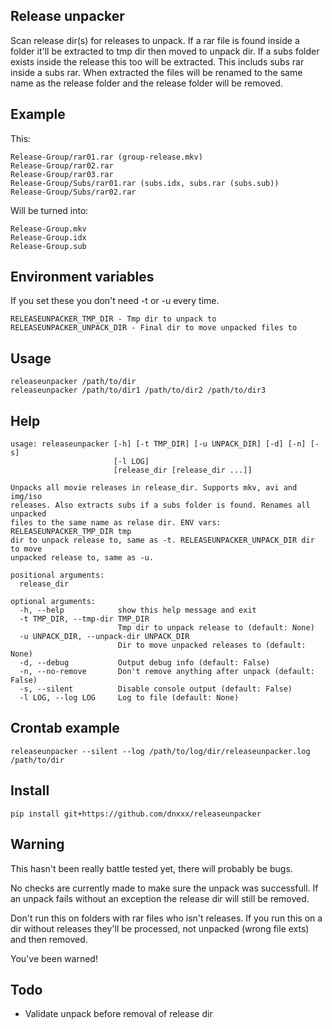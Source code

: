 ## Release unpacker
Scan release dir(s) for releases to unpack. If a rar file is found inside a
folder it'll be extracted to tmp dir then moved to unpack dir. If a subs
folder exists inside the release this too will be extracted. This includs subs
rar inside a subs rar. When extracted the files will be renamed to the same
name as the release folder and the release folder will be removed.

## Example
This:

    Release-Group/rar01.rar (group-release.mkv)
    Release-Group/rar02.rar
    Release-Group/rar03.rar
    Release-Group/Subs/rar01.rar (subs.idx, subs.rar (subs.sub))
    Release-Group/Subs/rar02.rar

Will be turned into:

    Release-Group.mkv
    Release-Group.idx
    Release-Group.sub


## Environment variables
If you set these you don't need -t or -u every time.

    RELEASEUNPACKER_TMP_DIR - Tmp dir to unpack to
    RELEASEUNPACKER_UNPACK_DIR - Final dir to move unpacked files to

## Usage
    releaseunpacker /path/to/dir
    releaseunpacker /path/to/dir1 /path/to/dir2 /path/to/dir3

## Help
    usage: releaseunpacker [-h] [-t TMP_DIR] [-u UNPACK_DIR] [-d] [-n] [-s]
                           [-l LOG]
                           [release_dir [release_dir ...]]

    Unpacks all movie releases in release_dir. Supports mkv, avi and img/iso
    releases. Also extracts subs if a subs folder is found. Renames all unpacked
    files to the same name as relase dir. ENV vars: RELEASEUNPACKER_TMP_DIR tmp
    dir to unpack release to, same as -t. RELEASEUNPACKER_UNPACK_DIR dir to move
    unpacked release to, same as -u.

    positional arguments:
      release_dir

    optional arguments:
      -h, --help            show this help message and exit
      -t TMP_DIR, --tmp-dir TMP_DIR
                            Tmp dir to unpack release to (default: None)
      -u UNPACK_DIR, --unpack-dir UNPACK_DIR
                            Dir to move unpacked releases to (default: None)
      -d, --debug           Output debug info (default: False)
      -n, --no-remove       Don't remove anything after unpack (default: False)
      -s, --silent          Disable console output (default: False)
      -l LOG, --log LOG     Log to file (default: None)

## Crontab example
    releaseunpacker --silent --log /path/to/log/dir/releaseunpacker.log /path/to/dir

## Install
    pip install git+https://github.com/dnxxx/releaseunpacker

## Warning
This hasn't been really battle tested yet, there will probably be bugs.

No checks are currently made to make sure the unpack was successfull. If an
unpack fails without an exception the release dir will still be removed.

Don't run this on folders with rar files who isn't releases. If you run this
on a dir without releases they'll be processed, not unpacked (wrong file exts)
and then removed.

You've been warned!

## Todo
- Validate unpack before removal of release dir

